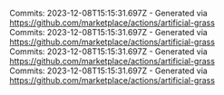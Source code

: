Commits: 2023-12-08T15:15:31.697Z - Generated via https://github.com/marketplace/actions/artificial-grass
<br>
Commits: 2023-12-08T15:15:31.697Z - Generated via https://github.com/marketplace/actions/artificial-grass
<br>
Commits: 2023-12-08T15:15:31.697Z - Generated via https://github.com/marketplace/actions/artificial-grass
<br>
Commits: 2023-12-08T15:15:31.697Z - Generated via https://github.com/marketplace/actions/artificial-grass
<br>

